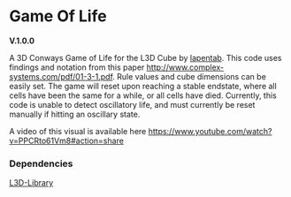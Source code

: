 # Game Of Life
<b>V.1.0.0</b>

A 3D Conways Game of Life for the L3D Cube by <a href="https://github.com/lapentab">lapentab</a>. This code uses findings and notation from this paper http://www.complex-systems.com/pdf/01-3-1.pdf. Rule values and cube dimensions can be easily set. The game will reset upon reaching a stable endstate, where all cells have been the same for a while, or all cells have died. Currently, this code is unable to detect oscillatory life, and must currently be reset manually if hitting an oscillary state.

A video of this visual is available here https://www.youtube.com/watch?v=PPCRto61Vm8#action=share

### Dependencies
<a href="https://github.com/enjrolas/L3D-library">L3D-Library</a>
